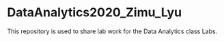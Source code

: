 # DataAnalytics2020_Zimu_Lyu

This repository is used to share lab work for the Data Analytics class Labs.
